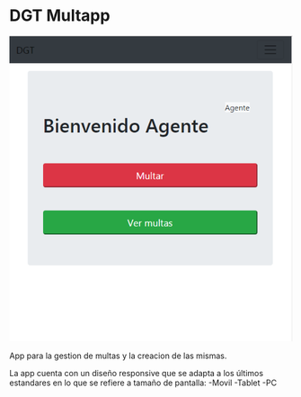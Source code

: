 # DGT Multapp

![Alt text](https://github.com/andonishiraiwa/dgt/blob/master/Captura.PNG)

App para la gestion de multas y la creacion de las mismas.

La app cuenta con un diseño responsive que se adapta a los últimos estandares en lo que se refiere a tamaño de pantalla:
  -Movil
  -Tablet
  -PC
  


